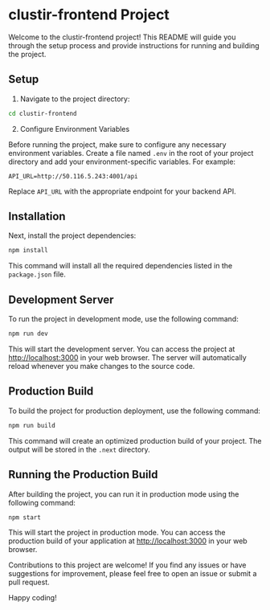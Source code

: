 # clustir-frontend Project

Welcome to the clustir-frontend project! This README will guide you through the setup process and provide instructions for running and building the project.

## Setup

1. Navigate to the project directory:

```bash
cd clustir-frontend
```

2. Configure Environment Variables

Before running the project, make sure to configure any necessary environment variables. Create a file named `.env` in the root of your project directory and add your environment-specific variables. For example:

```
API_URL=http://50.116.5.243:4001/api
```

Replace `API_URL` with the appropriate endpoint for your backend API.

## Installation

Next, install the project dependencies:

```bash
npm install
```

This command will install all the required dependencies listed in the `package.json` file.

## Development Server

To run the project in development mode, use the following command:

```bash
npm run dev
```

This will start the development server. You can access the project at [http://localhost:3000](http://localhost:3000) in your web browser. The server will automatically reload whenever you make changes to the source code.

## Production Build

To build the project for production deployment, use the following command:

```bash
npm run build
```

This command will create an optimized production build of your project. The output will be stored in the `.next` directory.

## Running the Production Build

After building the project, you can run it in production mode using the following command:

```bash
npm start
```

This will start the project in production mode. You can access the production build of your application at [http://localhost:3000](http://localhost:3000) in your web browser.



Contributions to this project are welcome! If you find any issues or have suggestions for improvement, please feel free to open an issue or submit a pull request.

Happy coding!
